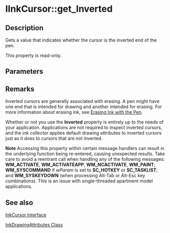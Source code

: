 # IInkCursor::get_Inverted

## Description

Gets a value that indicates whether the cursor is the inverted end of the pen.

This property is read-only.

## Parameters

## Remarks

Inverted cursors are generally associated with erasing. A pen might have one end that is intended for drawing and another intended for erasing. For more information about erasing ink, see [Erasing Ink with the Pen](https://learn.microsoft.com/windows/desktop/tablet/erasing-ink-with-the-pen).

Whether or not you use the **Inverted** property is entirely up to the needs of your application. Applications are not required to inspect inverted cursors, and the *ink collector* applies default drawing attributes to inverted cursors just as it does to cursors that are not inverted.

**Note** Accessing this property within certain message handlers can result in the underlying function being re-entered, causing unexpected results. Take care to avoid a reentrant call when handling any of the following messages: **WM_ACTIVATE**, **WM_ACTIVATEAPP**, **WM_NCACTIVATE**, **WM_PAINT**; **WM_SYSCOMMAND** if *wParam* is set to **SC_HOTKEY** or **SC_TASKLIST**; and **WM_SYSKEYDOWN** (when processing Alt-Tab or Alt-Esc key combinations). This is an issue with single-threaded apartment model applications.

## See also

[InkCursor Interface](https://learn.microsoft.com/windows/desktop/api/msinkaut/nn-msinkaut-iinkcursor)

[InkDrawingAttributes Class](https://learn.microsoft.com/windows/desktop/tablet/inkdrawingattributes-class)